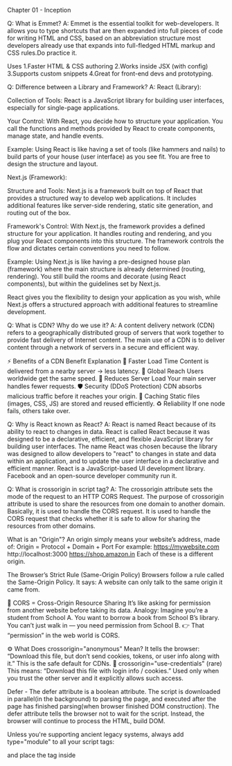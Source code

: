 Chapter 01 - Inception

Q: What is Emmet?
A: Emmet is the essential toolkit for web-developers. It allows you to type shortcuts that are then expanded into full pieces of code for writing HTML and CSS, based on an abbreviation structure most developers already use that expands into full-fledged HTML markup and CSS rules.Do practice it.

Uses
1.Faster HTML & CSS authoring
2.Works inside JSX (with config)
3.Supports custom snippets
4.Great for front-end devs and prototyping.

Q: Difference between a Library and Framework?
A: React (Library):

Collection of Tools: React is a JavaScript library for building user interfaces, especially for single-page applications.

Your Control: With React, you decide how to structure your application. You call the functions and methods provided by React to create components, manage state, and handle events.

Example: Using React is like having a set of tools (like hammers and nails) to build parts of your house (user interface) as you see fit. You are free to design the structure and layout.

Next.js (Framework):

Structure and Tools: Next.js is a framework built on top of React that provides a structured way to develop web applications. It includes additional features like server-side rendering, static site generation, and routing out of the box.

Framework's Control: With Next.js, the framework provides a defined structure for your application. It handles routing and rendering, and you plug your React components into this structure. The framework controls the flow and dictates certain conventions you need to follow.

Example: Using Next.js is like having a pre-designed house plan (framework) where the main structure is already determined (routing, rendering). You still build the rooms and decorate (using React components), but within the guidelines set by Next.js.

React gives you the flexibility to design your application as you wish, while Next.js offers a structured approach with additional features to streamline development.

Q: What is CDN? Why do we use it?
A: A content delivery network (CDN) refers to a geographically distributed group of servers that work together to provide fast delivery of Internet content. The main use of a CDN is to deliver content through a network of servers in a secure and efficient way.

⚡ Benefits of a CDN
Benefit	Explanation
🚀 Faster Load Time	Content is delivered from a nearby server → less latency.
🧭 Global Reach	Users worldwide get the same speed.
🧱 Reduces Server Load	Your main server handles fewer requests.
🛡️ Security (DDoS Protection)	CDN absorbs malicious traffic before it reaches your origin.
💾 Caching	Static files (images, CSS, JS) are stored and reused efficiently.
♻️ Reliability	If one node fails, others take over.

Q: Why is React known as React?
A: React is named React because of its ability to react to changes in data. React is called React because it was designed to be a declarative, efficient, and flexible JavaScript library for building user interfaces. The name React was chosen because the library was designed to allow developers to "react" to changes in state and data within an application, and to update the user interface in a declarative and efficient manner. React is a JavaScript-based UI development library. Facebook and an open-source developer community run it.

Q: What is crossorigin in script tag?
A: The crossorigin attribute sets the mode of the request to an HTTP CORS Request. The purpose of crossorigin attribute is used to share the resources from one domain to another domain. Basically, it is used to handle the CORS request. It is used to handle the CORS request that checks whether it is safe to allow for sharing the resources from other domains.


What is an "Origin"?
An origin simply means your website’s address, made of:
Origin = Protocol + Domain + Port
For example:
https://mywebsite.com
http://localhost:3000
https://shop.amazon.in
Each of these is a different origin.

The Browser’s Strict Rule (Same-Origin Policy)
Browsers follow a rule called the Same-Origin Policy.
It says:
A website can only talk to the same origin it came from.


🧩 CORS = Cross-Origin Resource Sharing
It’s like asking for permission from another website before taking its data.
Analogy:
Imagine you’re a student from School A.
You want to borrow a book from School B’s library.
You can’t just walk in — you need permission from School B.
👉 That “permission” in the web world is CORS.

⚙️ What Does crossorigin="anonymous" Mean?
It tells the browser:
“Download this file, but don’t send cookies, tokens, or user info along with it.”
This is the safe default for CDNs.
🧾 crossorigin="use-credentials" (rare)
This means:
“Download this file with login info / cookies.”
Used only when you trust the other server and it explicitly allows such access.


<script crossorigin="anonymous|use-credentials">


Q: What is difference between React and ReactDOM?
A: React is a JavaScript library for building User Interfaces whereas ReactDOM is also JavaScript library that allows React to interact with the DOM. The react package contains React.createElement(), React.Component, React.Children, and other helpers related to elements and component classes. You can think of these as the isomorphic or universal helpers that you need to build components. The react-dom package contains ReactDOM.render(), and in react-dom/server we have server-side rendering support with ReactDOMServer.renderToString() and ReactDOMServer.renderToStaticMarkup().

Q: What is difference between react.development.js and react.production.js files via CDN?
A: Development is the stage of an application before it's made public while production is the term used for the same application when it's made public. Development build is several times (maybe 3-5x) slower than the production build.


🧩 Why Two Versions?
Think of it like this:
🧑‍💻 Development version = “Teacher mode”
React tells you everything — warnings, tips, deprecated APIs, etc. It helps you debug and learn.
🌐 Production version = “Performer mode”
React removes all unnecessary logs and safety checks to load faster and perform better for end users.


🚀 What Happens in Create React App (CRA) or Vite?
When you build your React app using a bundler (like Vite, Next.js, or CRA):
It automatically uses the development version during local development (npm start).
And switches to production version when you run npm run build.
So you don’t have to manually handle CDNs.


why each child should have its own unique key in react ?
React uses something called the Virtual DOM — a lightweight copy of the real DOM.
When something changes (like state or props), React doesn’t re-render everything blindly.

Instead, it:
Compares the new virtual DOM with the old virtual DOM.
Figures out which parts actually changed.
Updates only those changed parts in the real browser DOM.
This comparison process is called “Reconciliation”.

🎯Why unique keys are important
Let’s say you have:
<li key="1">Apple</li>
<li key="2">Banana</li>
<li key="3">Cherry</li>

If you remove “Banana”:
React compares old vs new.
It sees that "2" is gone → removes only that element.
"1" and "3" stay the same — no unnecessary re-rendering. ✅
But if keys are not unique or missing, React can get confused:
It might reuse the wrong element.
Input fields may lose focus.
Animations may break.
Performance may drop.


Q: What is async and defer?
A: Async - The async attribute is a boolean attribute. The script is downloaded in parallel(in the background) to parsing the page, and executed as soon as it is available (do not block HTML DOM construction during downloading process) and don’t wait for anything.


<script src="demo_async.js" async></script>
Defer - The defer attribute is a boolean attribute. The script is downloaded in parallel(in the background) to parsing the page, and executed after the page has finished parsing(when browser finished DOM construction). The defer attribute tells the browser not to wait for the script. Instead, the browser will continue to process the HTML, build DOM.


<script src="demo_defer.js" defer></script>
Unless you're supporting ancient legacy systems, always add type="module" to all your script tags:

<script type="module" src="main.js"></script> and place the tag inside <head>

<script defer nomodule> can be used as a legacy fallback.
As the name suggests, it allows you to import modules, which makes it easier to organize your code. Enable strict mode by default. This makes your code run faster, and reports more runtime errors instead of silently ignoring them. Execute your code only after the DOM has initialized, which makes DOM manipulation easier. Thanks to this, you won't need to listen to load/readystatechange/DOMContentLoaded events. Prevent top level variables from implicitly polluting the global namespace. Allow you to use top-level await in supported engines. Load and parse your code asynchronously, which improves load performance.